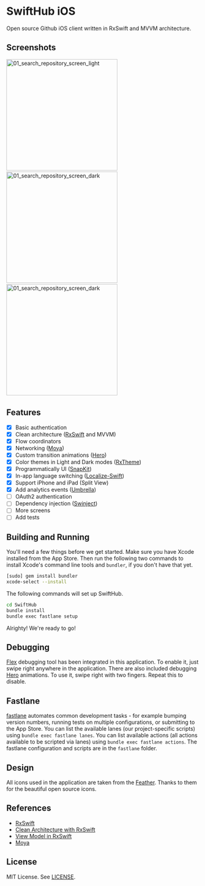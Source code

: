 # SwiftHub iOS
Open source Github iOS client written in RxSwift and MVVM architecture.

## Screenshots

<img alt="01_search_repository_screen_light" src="https://github.com/khoren93/SwiftHub/blob/master/screenshots/01_search_repository_screen_light.png?raw=true" width="290">&nbsp;
<img alt="01_search_repository_screen_dark" src="https://github.com/khoren93/SwiftHub/blob/master/screenshots/01_search_repository_screen_dark.png?raw=true" width="290">&nbsp;
<img alt="01_search_repository_screen_dark" src="https://github.com/khoren93/SwiftHub/blob/master/screenshots/02_events_screen_dark.png?raw=true" width="290">&nbsp;

## Features
- [x] Basic authentication
- [x] Clean architecture ([RxSwift](https://github.com/ReactiveX/RxSwift) and MVVM)
- [x] Flow coordinators
- [x] Networking ([Moya](https://github.com/Moya/Moya))
- [x] Custom transition animations ([Hero](https://github.com/HeroTransitions/Hero))
- [x] Color themes in Light and Dark modes ([RxTheme](https://github.com/RxSwiftCommunity/RxTheme))
- [x] Programmatically UI ([SnapKit](https://github.com/SnapKit/SnapKit))
- [x] In-app language switching ([Localize-Swift](https://github.com/marmelroy/Localize-Swift))
- [x] Support iPhone and iPad (Split View)
- [x] Add analytics events ([Umbrella](https://github.com/devxoul/Umbrella))
- [ ] OAuth2 authentication
- [ ] Dependency injection ([Swinject](https://github.com/Swinject/Swinject))
- [ ] More screens
- [ ] Add tests

## Building and Running

You'll need a few things before we get started. Make sure you have Xcode installed from the App Store. Then run the following two commands to install Xcode's command line tools and `bundler`, if you don't have that yet.

```sh
[sudo] gem install bundler
xcode-select --install
```

The following commands will set up SwiftHub.

```sh
cd SwiftHub
bundle install
bundle exec fastlane setup
```

Alrighty! We're ready to go!

## Debugging
[Flex](https://github.com/Flipboard/FLEX) debugging tool has been integrated in this application. To enable it, just swipe right anywhere in the application.
There are also included debugging [Hero](https://github.com/HeroTransitions/Hero) animations. To use it, swipe right with two fingers. Repeat this to disable.

## Fastlane

[fastlane](https://fastlane.tools) automates common development tasks - for example bumping version numbers, running tests on multiple configurations, or submitting to the App Store. You can list the available lanes (our project-specific scripts) using `bundle exec fastlane lanes`. You can list available actions (all actions available to be scripted via lanes) using `bundle exec fastlane actions`. The fastlane configuration and scripts are in the `fastlane` folder.

## Design
All icons used in the application are taken from the [Feather](https://github.com/feathericons/feather).
Thanks to them for the beautiful open source icons.

## References
* [RxSwift](https://github.com/ReactiveX/RxSwift)
* [Clean Architecture with RxSwift](https://github.com/sergdort/CleanArchitectureRxSwift)
* [View Model in RxSwift](https://medium.com/@SergDort/viewmodel-in-rxswift-world-13d39faa2cf5)
* [Moya](https://github.com/Moya/Moya)

## License
MIT License. See [LICENSE](https://github.com/khoren93/SwiftHub/blob/master/LICENSE).
